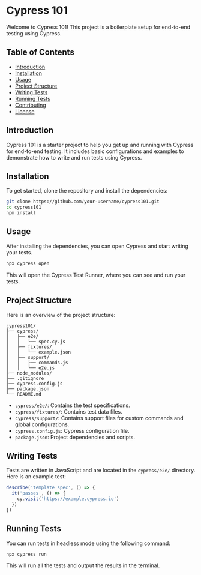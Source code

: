 # Cypress 101

Welcome to Cypress 101! This project is a boilerplate setup for end-to-end testing using Cypress.

## Table of Contents

- [Introduction](#introduction)
- [Installation](#installation)
- [Usage](#usage)
- [Project Structure](#project-structure)
- [Writing Tests](#writing-tests)
- [Running Tests](#running-tests)
- [Contributing](#contributing)
- [License](#license)

## Introduction

Cypress 101 is a starter project to help you get up and running with Cypress for end-to-end testing. It includes basic configurations and examples to demonstrate how to write and run tests using Cypress.

## Installation

To get started, clone the repository and install the dependencies:

```bash
git clone https://github.com/your-username/cypress101.git
cd cypress101
npm install
```

## Usage

After installing the dependencies, you can open Cypress and start writing your tests.

```bash
npx cypress open
```

This will open the Cypress Test Runner, where you can see and run your tests.

## Project Structure

Here is an overview of the project structure:

```
cypress101/
├── cypress/
│   ├── e2e/
│   │   └── spec.cy.js
│   ├── fixtures/
│   │   └── example.json
│   ├── support/
│   │   ├── commands.js
│   │   └── e2e.js
├── node_modules/
├── .gitignore
├── cypress.config.js
├── package.json
└── README.md
```

- `cypress/e2e/`: Contains the test specifications.
- `cypress/fixtures/`: Contains test data files.
- `cypress/support/`: Contains support files for custom commands and global configurations.
- `cypress.config.js`: Cypress configuration file.
- `package.json`: Project dependencies and scripts.

## Writing Tests

Tests are written in JavaScript and are located in the `cypress/e2e/` directory. Here is an example test:

```javascript
describe('template spec', () => {
  it('passes', () => {
    cy.visit('https://example.cypress.io')
  })
})
```

## Running Tests

You can run tests in headless mode using the following command:

```bash
npx cypress run
```

This will run all the tests and output the results in the terminal.
